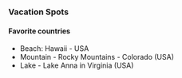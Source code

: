 ### Vacation Spots
#### Favorite countries

- Beach: Hawaii - USA
- Mountain - Rocky Mountains - Colorado (USA)
- Lake - Lake Anna in Virginia (USA)
